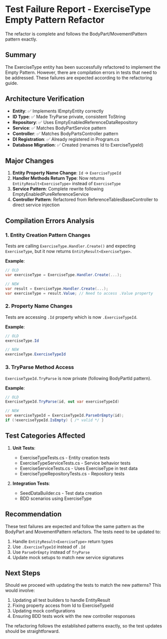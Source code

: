 # Test Failure Report - ExerciseType Empty Pattern Refactor

The refactor is complete and follows the BodyPart/MovementPattern pattern exactly.

## Summary

The ExerciseType entity has been successfully refactored to implement the Empty Pattern. However, there are compilation errors in tests that need to be addressed. These failures are expected according to the refactoring guide.

## Architecture Verification

- **Entity**: ✅ Implements IEmptyEntity correctly
- **ID Type**: ✅ Made TryParse private, consistent ToString
- **Repository**: ✅ Uses EmptyEnabledReferenceDataRepository
- **Service**: ✅ Matches BodyPartService pattern
- **Controller**: ✅ Matches BodyPartsController pattern
- **DI Registration**: ✅ Already registered in Program.cs
- **Database Migration**: ✅ Created (renames Id to ExerciseTypeId)

## Major Changes

1. **Entity Property Name Change**: `Id` → `ExerciseTypeId`
2. **Handler Methods Return Type**: Now returns `EntityResult<ExerciseType>` instead of `ExerciseType`
3. **Service Pattern**: Complete rewrite following EmptyEnabledPureReferenceService
4. **Controller Pattern**: Refactored from ReferenceTablesBaseController to direct service injection

## Compilation Errors Analysis

### 1. Entity Creation Pattern Changes
Tests are calling `ExerciseType.Handler.Create()` and expecting `ExerciseType`, but it now returns `EntityResult<ExerciseType>`.

**Example**:
```csharp
// OLD
var exerciseType = ExerciseType.Handler.Create(...);

// NEW
var result = ExerciseType.Handler.Create(...);
var exerciseType = result.Value; // Need to access .Value property
```

### 2. Property Name Changes
Tests are accessing `.Id` property which is now `.ExerciseTypeId`.

**Example**:
```csharp
// OLD
exerciseType.Id

// NEW  
exerciseType.ExerciseTypeId
```

### 3. TryParse Method Access
`ExerciseTypeId.TryParse` is now private (following BodyPartId pattern).

**Example**:
```csharp
// OLD
ExerciseTypeId.TryParse(id, out var exerciseTypeId)

// NEW
var exerciseTypeId = ExerciseTypeId.ParseOrEmpty(id);
if (!exerciseTypeId.IsEmpty) { /* valid */ }
```

## Test Categories Affected

1. **Unit Tests**:
   - ExerciseTypeTests.cs - Entity creation tests
   - ExerciseTypeServiceTests.cs - Service behavior tests
   - ExerciseServiceTests.cs - Uses ExerciseType in test data
   - ExerciseTypeRepositoryTests.cs - Repository tests

2. **Integration Tests**:
   - SeedDataBuilder.cs - Test data creation
   - BDD scenarios using ExerciseType

## Recommendation

These test failures are expected and follow the same pattern as the BodyPart and MovementPattern refactors. The tests need to be updated to:

1. Handle `EntityResult<ExerciseType>` return types
2. Use `.ExerciseTypeId` instead of `.Id`
3. Use `ParseOrEmpty` instead of `TryParse`
4. Update mock setups to match new service signatures

## Next Steps

Should we proceed with updating the tests to match the new patterns? This would involve:

1. Updating all test builders to handle EntityResult
2. Fixing property access from Id to ExerciseTypeId
3. Updating mock configurations
4. Ensuring BDD tests work with the new controller responses

The refactoring follows the established patterns exactly, so the test updates should be straightforward.